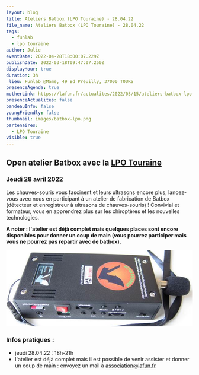 ```yaml
---
layout: blog
title: Ateliers Batbox (LPO Touraine) - 28.04.22
file_name: Ateliers Batbox (LPO Touraine) - 28.04.22
tags:
  - funlab
  - lpo touraine
author: Julie
eventDate: 2022-04-28T18:00:07.229Z
publishDate: 2022-03-18T09:47:07.250Z
displayHour: true
duration: 3h
_lieu: Funlab @Mame, 49 Bd Preuilly, 37000 TOURS
presenceAgenda: true
motherLink: https://lafun.fr/actualites/2022/03/15/ateliers-batbox-lpo-touraine/
presenceActualites: false
bandeauInfo: false
youngFriendly: false
thumbnail: images/batbox-lpo.png
partenaires:
  - LPO Touraine
visible: true
---
```

## Open atelier Batbox avec la [LPO Touraine](https://www.lpotouraine.fr/)

### Jeudi 28 avril 2022

Les chauves-souris vous fascinent et leurs ultrasons encore plus, lancez-vous avec nous en participant à un atelier de fabrication de Batbox (détecteur et enregistreur à ultrasons de chauves-souris) !
Convivial et formateur, vous en apprendrez plus sur les chiroptères et les nouvelles technologies.

**A noter : l'atelier est déjà complet mais quelques places sont encore disponibles pour donner un coup de main (vous pourrez participer mais vous ne pourrez pas repartir avec de batbox).**

![](images/batbox-lpo.png)

### Infos pratiques :

* jeudi 28.04.22 : 18h-21h
* l'atelier est déjà complet mais il est possible de venir assister et donner un coup de main : envoyez un mail à association@lafun.fr